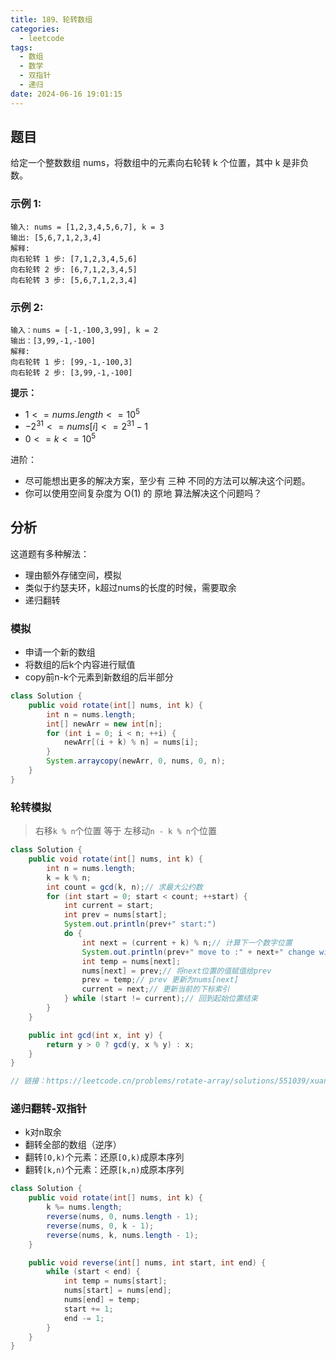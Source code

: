 ```yaml
---
title: 189、轮转数组
categories:
  - leetcode
tags:
  - 数组
  - 数学
  - 双指针
  - 递归
date: 2024-06-16 19:01:15
---
```


## 题目

给定一个整数数组 nums，将数组中的元素向右轮转 k 个位置，其中 k 是非负数。


### 示例 1:
```
输入: nums = [1,2,3,4,5,6,7], k = 3
输出: [5,6,7,1,2,3,4]
解释:
向右轮转 1 步: [7,1,2,3,4,5,6]
向右轮转 2 步: [6,7,1,2,3,4,5]
向右轮转 3 步: [5,6,7,1,2,3,4]
```
### 示例 2:
```
输入：nums = [-1,-100,3,99], k = 2
输出：[3,99,-1,-100]
解释: 
向右轮转 1 步: [99,-1,-100,3]
向右轮转 2 步: [3,99,-1,-100]
```

**提示：**

- $1 <= nums.length <= 10^5$
- $-2^{31} <= nums[i] <= 2^{31} - 1$
- $0 <= k <= 10^5$
 

进阶：

- 尽可能想出更多的解决方案，至少有 三种 不同的方法可以解决这个问题。
- 你可以使用空间复杂度为 O(1) 的 原地 算法解决这个问题吗？

## 分析
这道题有多种解法：
- 理由额外存储空间，模拟
- 类似于约瑟夫环，k超过nums的长度的时候，需要取余
- 递归翻转

### 模拟
- 申请一个新的数组
- 将数组的后k个内容进行赋值
- copy前n-k个元素到新数组的后半部分

```java
class Solution {
    public void rotate(int[] nums, int k) {
        int n = nums.length;
        int[] newArr = new int[n];
        for (int i = 0; i < n; ++i) {
            newArr[(i + k) % n] = nums[i];
        }
        System.arraycopy(newArr, 0, nums, 0, n);
    }
}
```
### 轮转模拟
> 右移`k % n`个位置 等于 左移动`n - k % n`个位置


```java
class Solution {
    public void rotate(int[] nums, int k) {
        int n = nums.length;
        k = k % n;
        int count = gcd(k, n);// 求最大公约数
        for (int start = 0; start < count; ++start) {
            int current = start;
            int prev = nums[start];
            System.out.println(prev+" start:")
            do {
                int next = (current + k) % n;// 计算下一个数字位置
                System.out.println(prev+" move to :" + next+" change with " + nums[next]);
                int temp = nums[next];
                nums[next] = prev;// 将next位置的值赋值给prev
                prev = temp;// prev 更新为nums[next]
                current = next;// 更新当前的下标索引
            } while (start != current);// 回到起始位置结束
        }
    }

    public int gcd(int x, int y) {
        return y > 0 ? gcd(y, x % y) : x;
    }
}

// 链接：https://leetcode.cn/problems/rotate-array/solutions/551039/xuan-zhuan-shu-zu-by-leetcode-solution-nipk/
```


### 递归翻转-双指针
- k对n取余
- 翻转全部的数组（逆序）
- 翻转`[O,k)`个元素：还原`[O,k)`成原本序列
- 翻转`[k,n)`个元素：还原`[k,n)`成原本序列
```java
class Solution {
    public void rotate(int[] nums, int k) {
        k %= nums.length;
        reverse(nums, 0, nums.length - 1);
        reverse(nums, 0, k - 1);
        reverse(nums, k, nums.length - 1);
    }

    public void reverse(int[] nums, int start, int end) {
        while (start < end) {
            int temp = nums[start];
            nums[start] = nums[end];
            nums[end] = temp;
            start += 1;
            end -= 1;
        }
    }
}
```